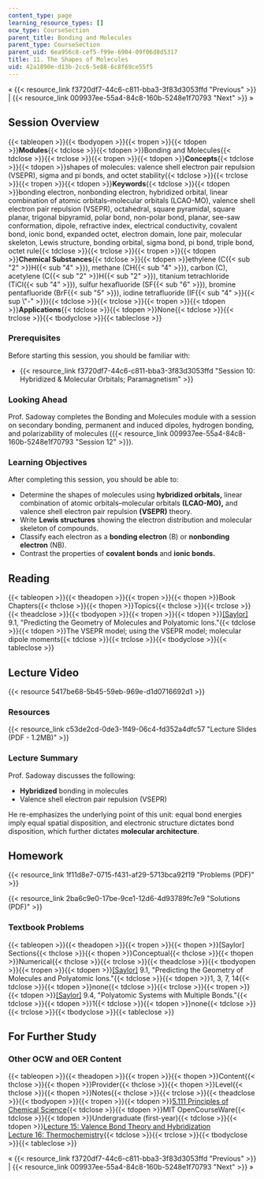 ```yaml
---
content_type: page
learning_resource_types: []
ocw_type: CourseSection
parent_title: Bonding and Molecules
parent_type: CourseSection
parent_uid: 6ea956c8-cef5-f99e-6904-09f06d8d5317
title: 11. The Shapes of Molecules
uid: 42a1890e-d13b-2cc6-5e88-6c8f69ce55f5
---
```

« {{< resource_link f3720df7-44c6-c811-bba3-3f83d3053ffd "Previous" >}} | {{< resource_link 009937ee-55a4-84c8-160b-5248e1f70793 "Next" >}} »

## Session Overview

{{< tableopen >}}{{< tbodyopen >}}{{< tropen >}}{{< tdopen >}}**Modules**{{< tdclose >}}{{< tdopen >}}Bonding and Molecules{{< tdclose >}}{{< trclose >}}{{< tropen >}}{{< tdopen >}}**Concepts**{{< tdclose >}}{{< tdopen >}}shapes of molecules: valence shell electron pair repulsion (VSEPR), sigma and pi bonds, and octet stability{{< tdclose >}}{{< trclose >}}{{< tropen >}}{{< tdopen >}}**Keywords**{{< tdclose >}}{{< tdopen >}}bonding electron, nonbonding electron, hybridized orbital, linear combination of atomic orbitals–molecular orbitals (LCAO-MO), valence shell electron pair repulsion (VSEPR), octahedral, square pyramidal, square planar, trigonal bipyramid, polar bond, non-polar bond, planar, see-saw conformation, dipole, refractive index, electrical conductivity, covalent bond, ionic bond, expanded octet, electron domain, lone pair, molecular skeleton, Lewis structure, bonding orbital, sigma bond, pi bond, triple bond, octet rule{{< tdclose >}}{{< trclose >}}{{< tropen >}}{{< tdopen >}}**Chemical Substances**{{< tdclose >}}{{< tdopen >}}ethylene (C{{\< sub "2" >}}H{{\< sub "4" >}}), methane (CH{{\< sub "4" >}}), carbon (C), acetylene (C{{\< sub "2" >}}H{{\< sub "2" >}}), titanium tetrachloride (TiCl{{\< sub "4" >}}), sulfur hexafluoride (SF{{\< sub "6" >}}), bromine pentafluoride (BrF{{\< sub "5" >}}), iodine tetrafluoride (IF{{\< sub "4" >}}{{\< sup \\"-" >}}){{< tdclose >}}{{< trclose >}}{{< tropen >}}{{< tdopen >}}**Applications**{{< tdclose >}}{{< tdopen >}}None{{< tdclose >}}{{< trclose >}}{{< tbodyclose >}}{{< tableclose >}}

### Prerequisites

Before starting this session, you should be familiar with:

- {{< resource_link f3720df7-44c6-c811-bba3-3f83d3053ffd "Session 10: Hybridized & Molecular Orbitals; Paramagnetism" >}}

### Looking Ahead

Prof. Sadoway completes the Bonding and Molecules module with a session on secondary bonding, permanent and induced dipoles, hydrogen bonding, and polarizability of molecules ({{< resource_link 009937ee-55a4-84c8-160b-5248e1f70793 "Session 12" >}}).

### Learning Objectives

After completing this session, you should be able to:

- Determine the shapes of molecules using **hybridized orbitals,** linear combination of atomic orbitals–molecular orbitals **(LCAO-MO),** and valence shell electron pair repulsion **(VSEPR)** theory.
- Write **Lewis structures** showing the electron distribution and molecular skeleton of compounds.
- Classify each electron as a **bonding electron** (B) or **nonbonding electron** (NB).
- Contrast the properties of **covalent bonds** and **ionic bonds.**

## Reading

{{< tableopen >}}{{< theadopen >}}{{< tropen >}}{{< thopen >}}Book Chapters{{< thclose >}}{{< thopen >}}Topics{{< thclose >}}{{< trclose >}}{{< theadclose >}}{{< tbodyopen >}}{{< tropen >}}{{< tdopen >}}[\[Saylor\]](https://saylordotorg.github.io/text_general-chemistry-principles-patterns-and-applications-v1.0/s13-01-predicting-the-geometry-of-mol.html) 9.1, "Predicting the Geometry of Molecules and Polyatomic Ions."{{< tdclose >}}{{< tdopen >}}The VSEPR model; using the VSEPR model; molecular dipole moments{{< tdclose >}}{{< trclose >}}{{< tbodyclose >}}{{< tableclose >}}

## Lecture Video

{{< resource 5417be68-5b45-59eb-969e-d1d0716692d1 >}}

### Resources

{{< resource_link c53de2cd-0de3-1f49-06c4-fd352a4dfc57 "Lecture Slides (PDF - 1.2MB)" >}}

### Lecture Summary

Prof. Sadoway discusses the following:

- **Hybridized** bonding in molecules
- Valence shell electron pair repulsion (VSEPR)

He re-emphasizes the underlying point of this unit: equal bond energies imply equal spatial disposition, and electronic structure dictates bond disposition, which further dictates **molecular architecture**.

## Homework

{{< resource_link 1f11d8e7-0715-f431-af29-5713bca92f19 "Problems (PDF)" >}}

{{< resource_link 2ba6c9e0-17be-9ce1-12d6-4d93789fc7e9 "Solutions (PDF)" >}}

### Textbook Problems

{{< tableopen >}}{{< theadopen >}}{{< tropen >}}{{< thopen >}}\[Saylor\] Sections{{< thclose >}}{{< thopen >}}Conceptual{{< thclose >}}{{< thopen >}}Numerical{{< thclose >}}{{< trclose >}}{{< theadclose >}}{{< tbodyopen >}}{{< tropen >}}{{< tdopen >}}[\[Saylor\]](https://saylordotorg.github.io/text_general-chemistry-principles-patterns-and-applications-v1.0/s13-01-predicting-the-geometry-of-mol.html) 9.1, "Predicting the Geometry of Molecules and Polyatomic Ions."{{< tdclose >}}{{< tdopen >}}1, 3, 7, 14{{< tdclose >}}{{< tdopen >}}none{{< tdclose >}}{{< trclose >}}{{< tropen >}}{{< tdopen >}}[\[Saylor\]](https://saylordotorg.github.io/text_general-chemistry-principles-patterns-and-applications-v1.0/s13-04-polyatomic-systems-with-multip.html) 9.4, "Polyatomic Systems with Multiple Bonds."{{< tdclose >}}{{< tdopen >}}1{{< tdclose >}}{{< tdopen >}}none{{< tdclose >}}{{< trclose >}}{{< tbodyclose >}}{{< tableclose >}}

## For Further Study

### Other OCW and OER Content

{{< tableopen >}}{{< theadopen >}}{{< tropen >}}{{< thopen >}}Content{{< thclose >}}{{< thopen >}}Provider{{< thclose >}}{{< thopen >}}Level{{< thclose >}}{{< thopen >}}Notes{{< thclose >}}{{< trclose >}}{{< theadclose >}}{{< tbodyopen >}}{{< tropen >}}{{< tdopen >}}[5.111 Principles of Chemical Science](/courses/5-111-principles-of-chemical-science-fall-2008){{< tdclose >}}{{< tdopen >}}MIT OpenCourseWare{{< tdclose >}}{{< tdopen >}}Undergraduate (first-year){{< tdclose >}}{{< tdopen >}}[Lecture 15: Valence Bond Theory and Hybridization](/courses/5-111-principles-of-chemical-science-fall-2008/pages/video-lectures/lecture-15)    
[Lecture 16: Thermochemistry](/courses/5-111-principles-of-chemical-science-fall-2008/pages/video-lectures/lecture-16){{< tdclose >}}{{< trclose >}}{{< tbodyclose >}}{{< tableclose >}}

« {{< resource_link f3720df7-44c6-c811-bba3-3f83d3053ffd "Previous" >}} | {{< resource_link 009937ee-55a4-84c8-160b-5248e1f70793 "Next" >}} »